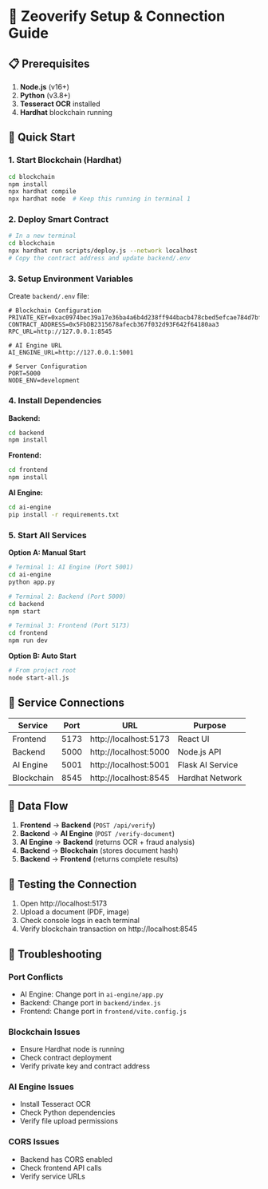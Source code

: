 # 🔧 Zeoverify Setup & Connection Guide

## 📋 Prerequisites

1. **Node.js** (v16+)
2. **Python** (v3.8+)
3. **Tesseract OCR** installed
4. **Hardhat** blockchain running

## 🚀 Quick Start

### 1. Start Blockchain (Hardhat)
```bash
cd blockchain
npm install
npx hardhat compile
npx hardhat node  # Keep this running in terminal 1
```

### 2. Deploy Smart Contract
```bash
# In a new terminal
cd blockchain
npx hardhat run scripts/deploy.js --network localhost
# Copy the contract address and update backend/.env
```

### 3. Setup Environment Variables

Create `backend/.env` file:
```env
# Blockchain Configuration
PRIVATE_KEY=0xac0974bec39a17e36ba4a6b4d238ff944bacb478cbed5efcae784d7bf4f2ff80
CONTRACT_ADDRESS=0x5FbDB2315678afecb367f032d93F642f64180aa3
RPC_URL=http://127.0.0.1:8545

# AI Engine URL
AI_ENGINE_URL=http://127.0.0.1:5001

# Server Configuration
PORT=5000
NODE_ENV=development
```

### 4. Install Dependencies

**Backend:**
```bash
cd backend
npm install
```

**Frontend:**
```bash
cd frontend
npm install
```

**AI Engine:**
```bash
cd ai-engine
pip install -r requirements.txt
```

### 5. Start All Services

**Option A: Manual Start**
```bash
# Terminal 1: AI Engine (Port 5001)
cd ai-engine
python app.py

# Terminal 2: Backend (Port 5000)
cd backend
npm start

# Terminal 3: Frontend (Port 5173)
cd frontend
npm run dev
```

**Option B: Auto Start**
```bash
# From project root
node start-all.js
```

## 🔗 Service Connections

| Service | Port | URL | Purpose |
|---------|------|-----|---------|
| Frontend | 5173 | http://localhost:5173 | React UI |
| Backend | 5000 | http://localhost:5000 | Node.js API |
| AI Engine | 5001 | http://localhost:5001 | Flask AI Service |
| Blockchain | 8545 | http://localhost:8545 | Hardhat Network |

## 🔄 Data Flow

1. **Frontend** → **Backend** (`POST /api/verify`)
2. **Backend** → **AI Engine** (`POST /verify-document`)
3. **AI Engine** → **Backend** (returns OCR + fraud analysis)
4. **Backend** → **Blockchain** (stores document hash)
5. **Backend** → **Frontend** (returns complete results)

## 🧪 Testing the Connection

1. Open http://localhost:5173
2. Upload a document (PDF, image)
3. Check console logs in each terminal
4. Verify blockchain transaction on http://localhost:8545

## 🐛 Troubleshooting

### Port Conflicts
- AI Engine: Change port in `ai-engine/app.py`
- Backend: Change port in `backend/index.js`
- Frontend: Change port in `frontend/vite.config.js`

### Blockchain Issues
- Ensure Hardhat node is running
- Check contract deployment
- Verify private key and contract address

### AI Engine Issues
- Install Tesseract OCR
- Check Python dependencies
- Verify file upload permissions

### CORS Issues
- Backend has CORS enabled
- Check frontend API calls
- Verify service URLs 